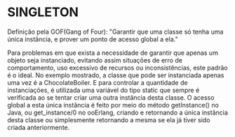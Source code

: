SINGLETON
=========

Definição pela GOF(Gang of Four): "Garantir que uma classe só tenha uma única instância, e prover um ponto de acesso global a ela."

Para problemas em que exista a necessidade de garantir que apenas um objeto seja instanciado, evitando assim situações de erro de
comportamento, uso excessivo de recursos ou inconsistências, este padrão é o ideal. No exemplo mostrado, a classe que pode ser 
instanciada apenas uma vez é a ChocolateBoiler. E para controlar a quantidade de instanciações, é utilizada uma variável do tipo static
que sempre é verificada ao se tentar criar uma outra instância desta classe. O acesso global a esta única instância é feito por meio
do método getInstance() no Java, ou get_instance/0 no ooErlang, criando e retornando a única instância desta classe ou simplesmente
retornando a mesma se ela já tiver sido criada anteriormente. 
